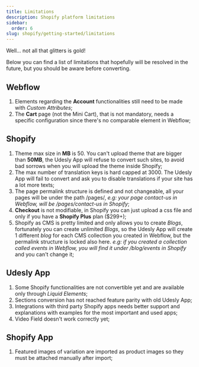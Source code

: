 ```yaml
---
title: Limitations
description: Shopify platform limitations
sidebar:
  order: 6
slug: shopify/getting-started/limitations
---
```




Well... not all that glitters is gold!

Below you can find a list of limitations that hopefully will be resolved in the future, but you should be aware before converting. 



## Webflow

1. Elements regarding the **Account** functionalities still need to be made with *Custom Attributes*;
2. The **Cart** page (not the Mini Cart), that is not mandatory, needs a specific configuration since there's no comparable element in Webflow;



## Shopify

1. Theme max size in **MB** is 50. You can't upload theme that are bigger than **50MB**, the Udesly App will refuse to convert such sites, to avoid bad sorrows when you will upload the theme inside Shopify;
2. The max number of translation keys is hard capped at 3000. The Udesly App will fail to convert and ask you to disable translations if your site has a lot more texts;
3. The page permalink structure is defined and not changeable, all your pages will be under the path /pages/, *e.g: your page contact-us in Webflow, will be /pages/contact-us in Shopify*;
4. **Checkout** is not modifiable, in Shopify you can just upload a css file and only if you have a **Shopify Plus** plan ($299+);
5. Shopify as CMS is pretty limited and only allows you to create *Blogs*, fortunately you can create unlimited *Blogs*, so the Udesly App will create 1 different *blog* for each CMS collection you created in Webflow, but the permalink structure is locked also here. *e.g: if you created a collection called events in Webflow, you will find it under /blog/events in Shopify* and you can't change it;




## Udesly App

1. Some Shopify functionalities are not convertible yet and are available only through *Liquid Elements*;
2. Sections conversion has not reached feature parity with old Udesly App;
3. Integrations with third party Shopify apps needs better support and explanations with examples for the most important and used apps;
4. Video Field doesn't work correctly yet;


## Shopify App

1. Featured images of variation are imported as product images so they must be attached manually after import;
